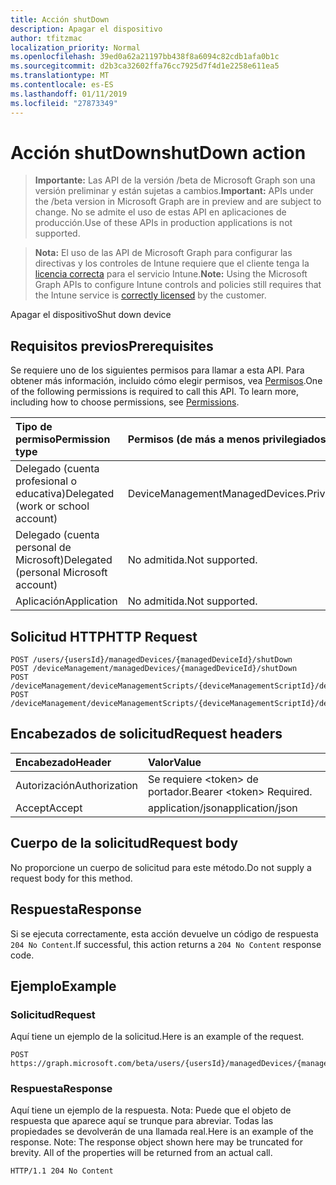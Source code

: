 ```yaml
---
title: Acción shutDown
description: Apagar el dispositivo
author: tfitzmac
localization_priority: Normal
ms.openlocfilehash: 39ed0a62a21197bb438f8a6094c82cdb1afa0b1c
ms.sourcegitcommit: d2b3ca32602ffa76cc7925d7f4d1e2258e611ea5
ms.translationtype: MT
ms.contentlocale: es-ES
ms.lasthandoff: 01/11/2019
ms.locfileid: "27873349"
---
```

# <a name="shutdown-action"></a><span data-ttu-id="c1ba6-103">Acción shutDown</span><span class="sxs-lookup"><span data-stu-id="c1ba6-103">shutDown action</span></span>

> <span data-ttu-id="c1ba6-104">**Importante:** Las API de la versión /beta de Microsoft Graph son una versión preliminar y están sujetas a cambios.</span><span class="sxs-lookup"><span data-stu-id="c1ba6-104">**Important:** APIs under the /beta version in Microsoft Graph are in preview and are subject to change.</span></span> <span data-ttu-id="c1ba6-105">No se admite el uso de estas API en aplicaciones de producción.</span><span class="sxs-lookup"><span data-stu-id="c1ba6-105">Use of these APIs in production applications is not supported.</span></span>

> <span data-ttu-id="c1ba6-106">**Nota:** El uso de las API de Microsoft Graph para configurar las directivas y los controles de Intune requiere que el cliente tenga la [licencia correcta](https://go.microsoft.com/fwlink/?linkid=839381) para el servicio Intune.</span><span class="sxs-lookup"><span data-stu-id="c1ba6-106">**Note:** Using the Microsoft Graph APIs to configure Intune controls and policies still requires that the Intune service is [correctly licensed](https://go.microsoft.com/fwlink/?linkid=839381) by the customer.</span></span>

<span data-ttu-id="c1ba6-107">Apagar el dispositivo</span><span class="sxs-lookup"><span data-stu-id="c1ba6-107">Shut down device</span></span>
## <a name="prerequisites"></a><span data-ttu-id="c1ba6-108">Requisitos previos</span><span class="sxs-lookup"><span data-stu-id="c1ba6-108">Prerequisites</span></span>
<span data-ttu-id="c1ba6-p102">Se requiere uno de los siguientes permisos para llamar a esta API. Para obtener más información, incluido cómo elegir permisos, vea [Permisos](/graph/permissions-reference).</span><span class="sxs-lookup"><span data-stu-id="c1ba6-p102">One of the following permissions is required to call this API. To learn more, including how to choose permissions, see [Permissions](/graph/permissions-reference).</span></span>

|<span data-ttu-id="c1ba6-111">Tipo de permiso</span><span class="sxs-lookup"><span data-stu-id="c1ba6-111">Permission type</span></span>|<span data-ttu-id="c1ba6-112">Permisos (de más a menos privilegiados)</span><span class="sxs-lookup"><span data-stu-id="c1ba6-112">Permissions (from most to least privileged)</span></span>|
|:---|:---|
|<span data-ttu-id="c1ba6-113">Delegado (cuenta profesional o educativa)</span><span class="sxs-lookup"><span data-stu-id="c1ba6-113">Delegated (work or school account)</span></span>|<span data-ttu-id="c1ba6-114">DeviceManagementManagedDevices.PriviligedOperation.All</span><span class="sxs-lookup"><span data-stu-id="c1ba6-114">DeviceManagementManagedDevices.PriviligedOperation.All</span></span>|
|<span data-ttu-id="c1ba6-115">Delegado (cuenta personal de Microsoft)</span><span class="sxs-lookup"><span data-stu-id="c1ba6-115">Delegated (personal Microsoft account)</span></span>|<span data-ttu-id="c1ba6-116">No admitida.</span><span class="sxs-lookup"><span data-stu-id="c1ba6-116">Not supported.</span></span>|
|<span data-ttu-id="c1ba6-117">Aplicación</span><span class="sxs-lookup"><span data-stu-id="c1ba6-117">Application</span></span>|<span data-ttu-id="c1ba6-118">No admitida.</span><span class="sxs-lookup"><span data-stu-id="c1ba6-118">Not supported.</span></span>|

## <a name="http-request"></a><span data-ttu-id="c1ba6-119">Solicitud HTTP</span><span class="sxs-lookup"><span data-stu-id="c1ba6-119">HTTP Request</span></span>
<!-- {
  "blockType": "ignored"
}
-->
``` http
POST /users/{usersId}/managedDevices/{managedDeviceId}/shutDown
POST /deviceManagement/managedDevices/{managedDeviceId}/shutDown
POST /deviceManagement/deviceManagementScripts/{deviceManagementScriptId}/deviceRunStates/{deviceManagementScriptDeviceStateId}/managedDevice/shutDown
POST /deviceManagement/deviceManagementScripts/{deviceManagementScriptId}/deviceRunStates/{deviceManagementScriptDeviceStateId}/managedDevice/detectedApps/{detectedAppId}/managedDevices/{managedDeviceId}/shutDown
```

## <a name="request-headers"></a><span data-ttu-id="c1ba6-120">Encabezados de solicitud</span><span class="sxs-lookup"><span data-stu-id="c1ba6-120">Request headers</span></span>
|<span data-ttu-id="c1ba6-121">Encabezado</span><span class="sxs-lookup"><span data-stu-id="c1ba6-121">Header</span></span>|<span data-ttu-id="c1ba6-122">Valor</span><span class="sxs-lookup"><span data-stu-id="c1ba6-122">Value</span></span>|
|:---|:---|
|<span data-ttu-id="c1ba6-123">Autorización</span><span class="sxs-lookup"><span data-stu-id="c1ba6-123">Authorization</span></span>|<span data-ttu-id="c1ba6-124">Se requiere &lt;token&gt; de portador.</span><span class="sxs-lookup"><span data-stu-id="c1ba6-124">Bearer &lt;token&gt; Required.</span></span>|
|<span data-ttu-id="c1ba6-125">Accept</span><span class="sxs-lookup"><span data-stu-id="c1ba6-125">Accept</span></span>|<span data-ttu-id="c1ba6-126">application/json</span><span class="sxs-lookup"><span data-stu-id="c1ba6-126">application/json</span></span>|

## <a name="request-body"></a><span data-ttu-id="c1ba6-127">Cuerpo de la solicitud</span><span class="sxs-lookup"><span data-stu-id="c1ba6-127">Request body</span></span>
<span data-ttu-id="c1ba6-128">No proporcione un cuerpo de solicitud para este método.</span><span class="sxs-lookup"><span data-stu-id="c1ba6-128">Do not supply a request body for this method.</span></span>

## <a name="response"></a><span data-ttu-id="c1ba6-129">Respuesta</span><span class="sxs-lookup"><span data-stu-id="c1ba6-129">Response</span></span>
<span data-ttu-id="c1ba6-130">Si se ejecuta correctamente, esta acción devuelve un código de respuesta `204 No Content`.</span><span class="sxs-lookup"><span data-stu-id="c1ba6-130">If successful, this action returns a `204 No Content` response code.</span></span>

## <a name="example"></a><span data-ttu-id="c1ba6-131">Ejemplo</span><span class="sxs-lookup"><span data-stu-id="c1ba6-131">Example</span></span>
### <a name="request"></a><span data-ttu-id="c1ba6-132">Solicitud</span><span class="sxs-lookup"><span data-stu-id="c1ba6-132">Request</span></span>
<span data-ttu-id="c1ba6-133">Aquí tiene un ejemplo de la solicitud.</span><span class="sxs-lookup"><span data-stu-id="c1ba6-133">Here is an example of the request.</span></span>
``` http
POST https://graph.microsoft.com/beta/users/{usersId}/managedDevices/{managedDeviceId}/shutDown
```

### <a name="response"></a><span data-ttu-id="c1ba6-134">Respuesta</span><span class="sxs-lookup"><span data-stu-id="c1ba6-134">Response</span></span>
<span data-ttu-id="c1ba6-p103">Aquí tiene un ejemplo de la respuesta. Nota: Puede que el objeto de respuesta que aparece aquí se trunque para abreviar. Todas las propiedades se devolverán de una llamada real.</span><span class="sxs-lookup"><span data-stu-id="c1ba6-p103">Here is an example of the response. Note: The response object shown here may be truncated for brevity. All of the properties will be returned from an actual call.</span></span>
``` http
HTTP/1.1 204 No Content
```





